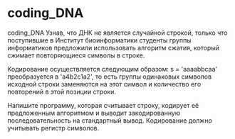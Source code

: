 # coding_DNA
coding_DNA
Узнав, что ДНК не является случайной строкой, только что поступившие в Институт биоинформатики студенты группы информатиков
предложили использовать алгоритм сжатия, который сжимает повторяющиеся символы в строке.

Кодирование осуществляется следующим образом:
s = 'aaaabbсaa' преобразуется в 'a4b2с1a2', то есть группы одинаковых символов исходной строки заменяются на этот символ и
количество его повторений в этой позиции строки.

Напишите программу, которая считывает строку, кодирует её предложенным алгоритмом и выводит закодированную
последовательность на стандартный вывод. Кодирование должно учитывать регистр символов.
